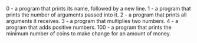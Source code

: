 0 - a program that prints its name, followed by a new line.
1 - a program that prints the number of arguments passed into it.
2 - a program that prints all arguments it receives.
3 - a program that multiplies two numbers.
4 -  a program that adds positive numbers.
100 - a program that prints the minimum number of coins to make change for an amount of money.

